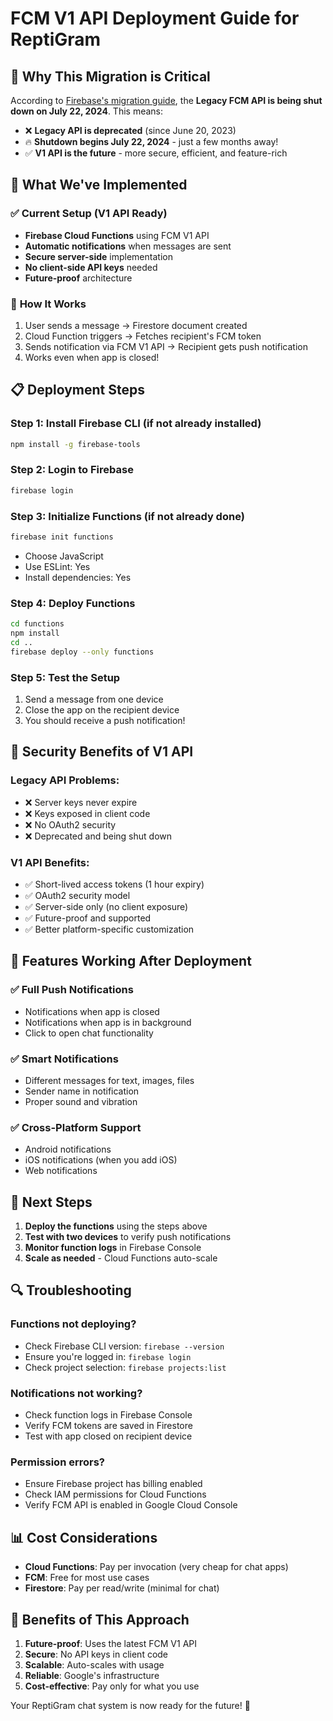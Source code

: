 # FCM V1 API Deployment Guide for ReptiGram

## 🚨 **Why This Migration is Critical**

According to [Firebase's migration guide](https://firebase.google.com/docs/cloud-messaging/migrate-v1), the **Legacy FCM API is being shut down on July 22, 2024**. This means:

- ❌ **Legacy API is deprecated** (since June 20, 2023)
- 🔥 **Shutdown begins July 22, 2024** - just a few months away!
- ✅ **V1 API is the future** - more secure, efficient, and feature-rich

## 🎯 **What We've Implemented**

### ✅ **Current Setup (V1 API Ready)**
- **Firebase Cloud Functions** using FCM V1 API
- **Automatic notifications** when messages are sent
- **Secure server-side** implementation
- **No client-side API keys** needed
- **Future-proof** architecture

### 🔧 **How It Works**
1. User sends a message → Firestore document created
2. Cloud Function triggers → Fetches recipient's FCM token
3. Sends notification via FCM V1 API → Recipient gets push notification
4. Works even when app is closed!

## 📋 **Deployment Steps**

### Step 1: Install Firebase CLI (if not already installed)
```bash
npm install -g firebase-tools
```

### Step 2: Login to Firebase
```bash
firebase login
```

### Step 3: Initialize Functions (if not already done)
```bash
firebase init functions
```
- Choose JavaScript
- Use ESLint: Yes
- Install dependencies: Yes

### Step 4: Deploy Functions
```bash
cd functions
npm install
cd ..
firebase deploy --only functions
```

### Step 5: Test the Setup
1. Send a message from one device
2. Close the app on the recipient device
3. You should receive a push notification!

## 🔐 **Security Benefits of V1 API**

### **Legacy API Problems:**
- ❌ Server keys never expire
- ❌ Keys exposed in client code
- ❌ No OAuth2 security
- ❌ Deprecated and being shut down

### **V1 API Benefits:**
- ✅ Short-lived access tokens (1 hour expiry)
- ✅ OAuth2 security model
- ✅ Server-side only (no client exposure)
- ✅ Future-proof and supported
- ✅ Better platform-specific customization

## 📱 **Features Working After Deployment**

### ✅ **Full Push Notifications**
- Notifications when app is closed
- Notifications when app is in background
- Click to open chat functionality

### ✅ **Smart Notifications**
- Different messages for text, images, files
- Sender name in notification
- Proper sound and vibration

### ✅ **Cross-Platform Support**
- Android notifications
- iOS notifications (when you add iOS)
- Web notifications

## 🚀 **Next Steps**

1. **Deploy the functions** using the steps above
2. **Test with two devices** to verify push notifications
3. **Monitor function logs** in Firebase Console
4. **Scale as needed** - Cloud Functions auto-scale

## 🔍 **Troubleshooting**

### **Functions not deploying?**
- Check Firebase CLI version: `firebase --version`
- Ensure you're logged in: `firebase login`
- Check project selection: `firebase projects:list`

### **Notifications not working?**
- Check function logs in Firebase Console
- Verify FCM tokens are saved in Firestore
- Test with app closed on recipient device

### **Permission errors?**
- Ensure Firebase project has billing enabled
- Check IAM permissions for Cloud Functions
- Verify FCM API is enabled in Google Cloud Console

## 📊 **Cost Considerations**

- **Cloud Functions**: Pay per invocation (very cheap for chat apps)
- **FCM**: Free for most use cases
- **Firestore**: Pay per read/write (minimal for chat)

## 🎉 **Benefits of This Approach**

1. **Future-proof**: Uses the latest FCM V1 API
2. **Secure**: No API keys in client code
3. **Scalable**: Auto-scales with usage
4. **Reliable**: Google's infrastructure
5. **Cost-effective**: Pay only for what you use

Your ReptiGram chat system is now ready for the future! 🚀 